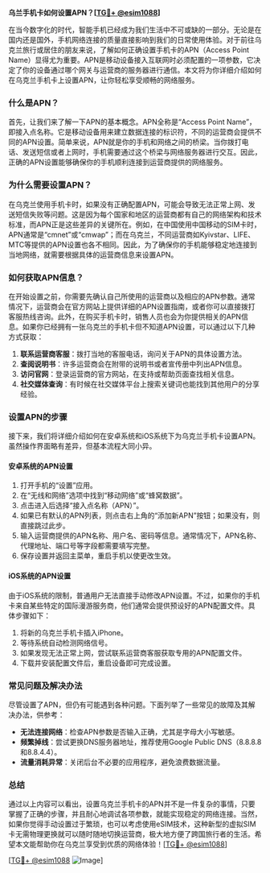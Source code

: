 **乌兰手机卡如何设置APN？[[TG💪+ @esim1088](https://t.me/s/esim1088)]**

在当今数字化的时代，智能手机已经成为我们生活中不可或缺的一部分。无论是在国内还是国外，手机网络连接的质量直接影响到我们的日常使用体验。对于前往乌克兰旅行或居住的朋友来说，了解如何正确设置手机卡的APN（Access Point Name）显得尤为重要。APN是移动设备接入互联网时必须配置的一项参数，它决定了你的设备通过哪个网关与运营商的服务器进行通信。本文将为你详细介绍如何在乌克兰手机卡上设置APN，让你轻松享受顺畅的网络服务。

### 什么是APN？

首先，让我们来了解一下APN的基本概念。APN全称是“Access Point Name”，即接入点名称。它是移动设备用来建立数据连接的标识符，不同的运营商会提供不同的APN设置。简单来说，APN就是你的手机和网络之间的桥梁。当你拨打电话、发送短信或者上网时，手机需要通过这个桥梁与网络服务器进行交互。因此，正确的APN设置能够确保你的手机顺利连接到运营商提供的网络服务。

### 为什么需要设置APN？

在乌克兰使用手机卡时，如果没有正确配置APN，可能会导致无法正常上网、发送短信失败等问题。这是因为每个国家和地区的运营商都有自己的网络架构和技术标准，而APN正是这些差异的关键所在。例如，在中国使用中国移动的SIM卡时，APN通常是“cmnet”或“cmwap”；而在乌克兰，不同运营商如Kyivstar、LIFE、MTC等提供的APN设置也各不相同。因此，为了确保你的手机能够稳定地连接到当地网络，就需要根据具体的运营商信息来设置APN。

### 如何获取APN信息？

在开始设置之前，你需要先确认自己所使用的运营商以及相应的APN参数。通常情况下，运营商会在官方网站上提供详细的APN设置指南，或者你可以直接拨打客服热线咨询。此外，在购买手机卡时，销售人员也会为你提供相关的APN信息。如果你已经拥有一张乌克兰的手机卡但不知道APN设置，可以通过以下几种方式获取：

1. **联系运营商客服**：拨打当地的客服电话，询问关于APN的具体设置方法。
2. **查阅说明书**：许多运营商会在附带的说明书或者宣传册中列出APN信息。
3. **访问官网**：登录运营商的官方网站，在支持或帮助页面查找相关信息。
4. **社交媒体查询**：有时候在社交媒体平台上搜索关键词也能找到其他用户的分享经验。

### 设置APN的步骤

接下来，我们将详细介绍如何在安卓系统和iOS系统下为乌克兰手机卡设置APN。虽然操作界面略有差异，但基本流程大同小异。

#### 安卓系统的APN设置

1. 打开手机的“设置”应用。
2. 在“无线和网络”选项中找到“移动网络”或“蜂窝数据”。
3. 点击进入后选择“接入点名称（APN）”。
4. 如果已有默认的APN列表，则点击右上角的“添加新APN”按钮；如果没有，则直接跳过此步。
5. 输入运营商提供的APN名称、用户名、密码等信息。通常情况下，APN名称、代理地址、端口号等字段都需要填写完整。
6. 保存设置并返回主菜单，重启手机以使更改生效。

#### iOS系统的APN设置

由于iOS系统的限制，普通用户无法直接手动修改APN设置。不过，如果你的手机卡来自某些特定的国际漫游服务商，他们通常会提供预设好的APN配置文件。具体步骤如下：

1. 将新的乌克兰手机卡插入iPhone。
2. 等待系统自动检测网络信号。
3. 如果发现无法正常上网，尝试联系运营商客服获取专用的APN配置文件。
4. 下载并安装配置文件后，重启设备即可完成设置。

### 常见问题及解决办法

尽管设置了APN，但仍有可能遇到各种问题。下面列举了一些常见的故障及其解决办法，供参考：

- **无法连接网络**：检查APN参数是否输入正确，尤其是字母大小写敏感。
- **频繁掉线**：尝试更换DNS服务器地址，推荐使用Google Public DNS（8.8.8.8和8.8.4.4）。
- **流量消耗异常**：关闭后台不必要的应用程序，避免浪费数据流量。

### 总结

通过以上内容可以看出，设置乌克兰手机卡的APN并不是一件复杂的事情，只要掌握了正确的步骤，并且耐心地调试各项参数，就能实现稳定的网络连接。当然，如果你觉得手动设置过于繁琐，也可以考虑使用eSIM技术，这种新型的虚拟SIM卡无需物理更换就可以随时随地切换运营商，极大地方便了跨国旅行者的生活。希望本文能帮助你在乌克兰享受到优质的网络体验！[[TG💪+ @esim1088](https://t.me/s/esim1088)]

[[TG💪+ @esim1088](https://t.me/s/esim1088) ![Image](https://i.postimg.cc/4NQfJmqS/Snipaste-2025-05-13-00-14-12.png)]